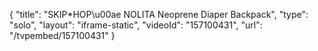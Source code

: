 {
    "title": "SKIP*HOP\u00ae NOLITA Neoprene Diaper Backpack",
    "type": "solo",
    "layout": "iframe-static",
    "videoId": "157100431",
    "url": "\/tvpembed\/157100431"
}